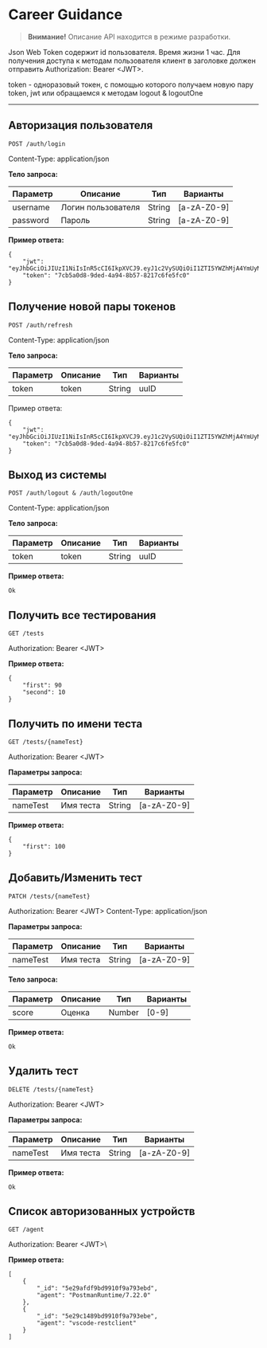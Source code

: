 # Career Guidance

> **Внимание!** Описание API находится в режиме разработки.

Json Web Token содержит id пользователя. Время жизни 1 час. Для получения доступа к методам пользователя клиент в заголовке должен отправить Authorization: Bearer \<JWT>.

token - одноразовый токен, с помощью которого получаем новую пару token, jwt или обращаемся к методам logout & logoutOne

---


## **Авторизация пользователя**

```POST /auth/login```

Content-Type: application/json

**Тело запроса:**

Параметр | Описание | Тип      | Варианты
---------|----------|----------|--------------
username | Логин пользователя  | String | [a-zA-Z0-9]
password | Пароль | String     | [a-zA-Z0-9]


**Пример ответа:**
```
{
    "jwt": "eyJhbGciOiJIUzI1NiIsInR5cCI6IkpXVCJ9.eyJ1c2VySUQiOiI1ZTI5YWZhMjA4YmUyMTY1YmU2MDA5OTEiLCJpYXQiOjE1Nzk3OTAzMDMsImV4cCI6MTU3OTc5MzkwM30.uYgxSIExPltGaIYZrVTwiusMyO_lODy0kL1rV8A__wY",
    "token": "7cb5a0d8-9ded-4a94-8b57-8217c6fe5fc0"
}
```

## **Получение новой пары токенов**

```POST /auth/refresh```

Content-Type: application/json

**Тело запроса:**

Параметр | Описание | Тип      | Варианты
---------|----------|----------|--------------
token    | token    | String   | uuID


Пример ответа:
```
{
    "jwt": "eyJhbGciOiJIUzI1NiIsInR5cCI6IkpXVCJ9.eyJ1c2VySUQiOiI1ZTI5YWZhMjA4YmUyMTY1YmU2MDA5OTEiLCJpYXQiOjE1Nzk3OTAzMDMsImV4cCI6MTU3OTc5MzkwM30.uYgxSIExPltGaIYZrVTwiusMyO_lODy0kL1rV8A__wY",
    "token": "7cb5a0d8-9ded-4a94-8b57-8217c6fe5fc0"
}
```


## **Выход из системы**

```POST /auth/logout & /auth/logoutOne```

Content-Type: application/json

**Тело запроса:**

Параметр | Описание | Тип      | Варианты
---------|----------|----------|--------------
token    | token    | String   | uuID


**Пример ответа:**
```
Ok
```

## **Получить все тестирования**

```GET /tests```

Authorization: Bearer \<JWT>

**Пример ответа:**
```
{
    "first": 90
    "second": 10
}
```


## **Получить по имени теста**

```GET /tests/{nameTest}```

Authorization: Bearer \<JWT>

**Параметры запроса:**

Параметр | Описание | Тип      | Варианты
---------|----------|----------|--------------
nameTest | Имя теста| String   | [a-zA-Z0-9]

**Пример ответа:**
```
{
    "first": 100
}
```


## **Добавить/Изменить тест**

```PATCH /tests/{nameTest}```

Authorization: Bearer \<JWT>
Content-Type: application/json

**Параметры запроса:**

Параметр | Описание | Тип      | Варианты
---------|----------|----------|--------------
nameTest | Имя теста| String   | [a-zA-Z0-9]

**Тело запроса:**

Параметр | Описание | Тип      | Варианты
---------|----------|----------|--------------
score    | Оценка   | Number   | [0-9]

**Пример ответа:**
```
Ok
```


## **Удалить тест**

```DELETE /tests/{nameTest}```

Authorization: Bearer \<JWT>

**Параметры запроса:**

Параметр | Описание | Тип      | Варианты
---------|----------|----------|--------------
nameTest | Имя теста| String   | [a-zA-Z0-9]


**Пример ответа:**
```
Ok
```


## **Список авторизованных устройств**

```GET /agent```

Authorization: Bearer \<JWT>\

**Пример ответа:**
```
[
    {
        "_id": "5e29afdf9bd9910f9a793ebd",
        "agent": "PostmanRuntime/7.22.0"
    },
    {
        "_id": "5e29c1489bd9910f9a793ebe",
        "agent": "vscode-restclient"
    }
]
```
